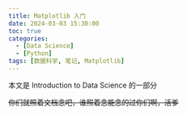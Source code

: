 ```yaml
---
title: Matplotlib 入门
date: 2024-03-03 15:30:00
toc: true
categories:
  - [Data Science]
  - [Python]
tags: [数据科学, 笔记, Matplotlib]
---
```


本文是 Introduction to Data Science 的一部分

~~你们就照着文档念吧，谁照着念能念的过你们啊，活爹~~

<!-- more -->
